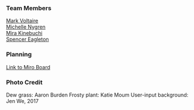 ### Team Members
[Mark Voltaire](https://github.com/markjvoltaire)\
[Michelle Nygren](https://github.com/michellerenehey)\
[Mira Kinebuchi](https://github.com/mira-kine)\
[Spencer Eagleton](https://github.com/spencer-eagleton)

### Planning
[Link to Miro Board](https://miro.com/app/board/o9J_lm9RWJA=/?invite_link_id=563125503924)

### Photo Credit
Dew grass: Aaron Burden
Frosty plant: Katie Moum
User-input background: Jen We, 2017

